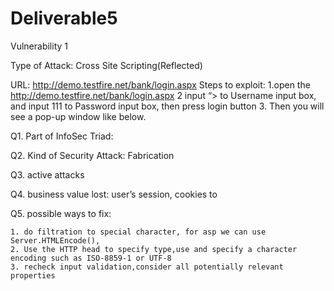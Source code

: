 # Deliverable5

Vulnerability 1

Type of Attack: Cross Site Scripting(Reflected)

URL: http://demo.testfire.net/bank/login.aspx
Steps to exploit:
1.open the http://demo.testfire.net/bank/login.aspx
2 input “><script>alert(1);</script> to Username input box, and input 111 to Password input box, then press login button
3. Then you will see a pop-up window like below.





Q1. Part of InfoSec Triad:

Q2. Kind of Security Attack: Fabrication

Q3. active attacks

Q4. business value lost: user’s session, cookies to 

Q5. possible ways to fix:

    1. do filtration to special character, for asp we can use Server.HTMLEncode(),
    2. Use the HTTP head to specify type,use and specify a character encoding such as ISO-8859-1 or UTF-8
    3. recheck input validation,consider all potentially relevant properties

